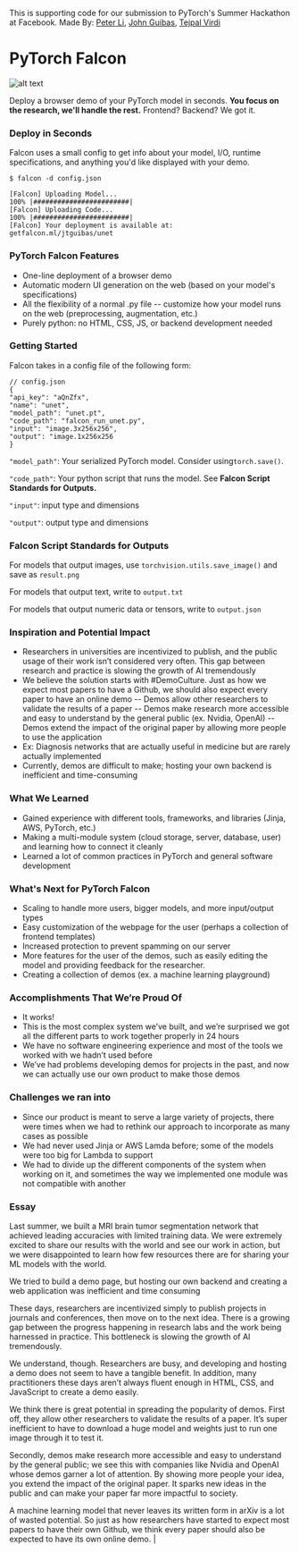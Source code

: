 This is supporting code for our submission to PyTorch's Summer Hackathon at Facebook. 
Made By: [Peter Li](https://petersli.com/), [John Guibas](https://github.com/jtguibas), [Tejpal Virdi](https://github.com/tejpalv)

# PyTorch Falcon

![alt text](https://i.imgur.com/fRu1DAZ.png "screenshot")

Deploy a browser demo of your PyTorch model in seconds. 
**You focus on the research, we'll handle the rest.** 
Frontend? Backend? We got it.

### Deploy in Seconds

Falcon uses a small config to get info about your model, I/O,  runtime specifications,  and anything you'd like displayed with your demo.

` $ falcon -d config.json `
```
[Falcon] Uploading Model...  
100% |########################|  
[Falcon] Uploading Code...  
100% |########################|  
[Falcon] Your deployment is available at: 
getfalcon.ml/jtguibas/unet
```

### PyTorch Falcon Features
- One-line deployment of a browser demo
- Automatic modern UI generation on the web (based on your model's specifications)
- All the flexibility of a normal .py file -- customize how your model runs on the web (preprocessing, augmentation, etc.)
- Purely python: no HTML, CSS, JS, or backend development needed

### Getting Started
Falcon takes in a config file of the following form:
```
// config.json
{
"api_key": "aQnZfx",
"name": "unet",
"model_path": "unet.pt",
"code_path": "falcon_run_unet.py",
"input": "image.3x256x256",
"output": "image.1x256x256
}
```

`"model_path"`:
Your serialized PyTorch model. Consider using`torch.save()`.

`"code_path"`:
Your python script that runs the model. See **Falcon Script Standards for Outputs.**

`"input"`: input type and dimensions

`"output"`: output type and dimensions

### Falcon Script Standards for Outputs

For models that output images, use `torchvision.utils.save_image()` and save as `result.png`

For models that output text, write to `output.txt`

For models that output numeric data or tensors, write to `output.json`

### Inspiration and Potential Impact

- Researchers in universities are incentivized to publish, and the public usage of their work isn’t considered very often. This gap between research and practice is slowing the growth of AI tremendously 
- We believe the solution starts with #DemoCulture. Just as how we expect most papers to have a Github, we should also expect every paper to have an online demo
-- Demos allow other researchers to validate the results of a paper 
-- Demos make research more accessible and easy to understand by the general public (ex. Nvidia, OpenAI) 
-- Demos extend the impact of the original paper by allowing more people to use the application 
- Ex: Diagnosis networks that are actually useful in medicine but are rarely actually implemented 
- Currently, demos are difficult to make; hosting your own backend is inefficient and time-consuming

### What We Learned
- Gained experience with different tools, frameworks, and libraries (Jinja, AWS, PyTorch, etc.) 
- Making a multi-module system (cloud storage, server, database, user) and learning how to connect it cleanly 
- Learned a lot of common practices in PyTorch and general software development

### What's Next for PyTorch Falcon
- Scaling to handle more users, bigger models, and more input/output types 
- Easy customization of the webpage for the user (perhaps a collection of frontend templates) 
- Increased protection to prevent spamming on our server 
- More features for the user of the demos, such as easily editing the model and providing feedback for the researcher. 
- Creating a collection of demos (ex. a machine learning playground)

### Accomplishments That We’re Proud Of 
- It works! 
- This is the most complex system we’ve built, and we’re surprised we got all the different parts to work together properly in 24 hours 
- We have no software engineering experience and most of the tools we worked with we hadn’t used before 
- We’ve had problems developing demos for projects in the past, and now we can actually use our own product to make those demos

### Challenges we ran into 
- Since our product is meant to serve a large variety of projects, there were times when we had to rethink our approach to incorporate as many cases as possible 
- We had never used Jinja or AWS Lamda before; some of the models were too big for Lambda to support 
- We had to divide up the different components of the system when working on it, and sometimes the way we implemented one module was not compatible with another

### Essay

Last summer, we built a MRI brain tumor segmentation network that achieved leading accuracies with limited training data. We were extremely excited to share our results with the world and see our work in action, but we were disappointed to learn how few resources there are for sharing your ML models with the world. 

We tried to build a demo page, but hosting our own backend and creating a web application was inefficient and time consuming

These days, researchers are incentivized simply to publish projects in journals and conferences, then move on to the next idea. There is a growing gap between the progress happening in research labs and the work being harnessed in practice. This bottleneck is slowing the growth of AI tremendously.

We understand, though. Researchers are busy, and developing and hosting a demo does not seem to have a tangible benefit. In addition, many practitioners these days aren’t always fluent enough in HTML, CSS, and JavaScript to create a demo easily. 

We think there is great potential in spreading the popularity of demos. First off, they allow other researchers to validate the results of a paper. It’s super inefficient to have to download a huge model and weights just to run one image through it to test it. 

Secondly, demos make research more accessible and easy to understand by the general public; we see this with companies like Nvidia and OpenAI whose demos garner a lot of attention. By showing more people your idea, you extend the impact of the original paper. It sparks new ideas in the public and can make your paper far more impactful to society. 

A machine learning model that never leaves its written form in arXiv is a lot of wasted potential. So just as how researchers have started to expect most papers to have their own Github, we think every paper should also be expected to have its own online demo. |
